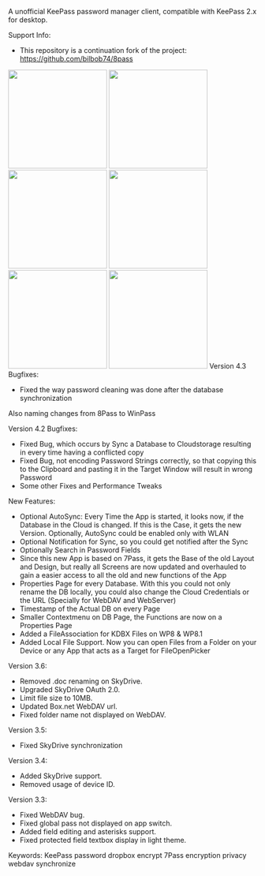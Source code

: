A unofficial KeePass password manager client, compatible with KeePass 2.x for desktop.

Support Info:
 - This repository is a continuation fork of the project: https://github.com/bilbob74/8pass

<img src="https://cloud.githubusercontent.com/assets/1022399/6726606/aa68b186-ce19-11e4-9f1d-1a278ac82c2b.png" width="200">
<img src="https://cloud.githubusercontent.com/assets/1022399/6726604/aa64d714-ce19-11e4-923c-66d46377ccc0.png" width="200">
<img src="https://cloud.githubusercontent.com/assets/1022399/6726608/aa6d9f02-ce19-11e4-95b3-b1c51a798588.png" width="200">
<img src="https://cloud.githubusercontent.com/assets/1022399/6726609/aa6f0626-ce19-11e4-996e-d3166d292d70.png" width="200">
<img src="https://cloud.githubusercontent.com/assets/1022399/6726605/aa679de6-ce19-11e4-8a7d-aa44df0de0e0.png" width="200">
<img src="https://cloud.githubusercontent.com/assets/1022399/6726607/aa6c9f08-ce19-11e4-9d4a-f5b71a3dc6dc.png" width="200">
Version 4.3
Bugfixes:
<ul>
<li> Fixed the way password cleaning was done after the database synchronization</li>
</ul>

Also naming changes from 8Pass to WinPass

Version 4.2
Bugfixes:
<ul>
<li> Fixed Bug, which occurs by Sync a Database to Cloudstorage resulting in every time having a conflicted copy</li>
<li> Fixed Bug, not encoding Password Strings correctly, so that copying this to the Clipboard and pasting it in the Target Window will result in wrong Password</li>
<li> Some other Fixes and Performance Tweaks</li>
</ul>

New Features:
<ul>
<li> Optional AutoSync: Every Time the App is started, it looks now, if the Database in the Cloud is changed. If this is the Case, it gets the new Version. Optionally, AutoSync could be enabled only with WLAN</li>
<li> Optional Notification for Sync, so you could get notified after the Sync</li>
<li> Optionally Search in Password Fields</li>
<li> Since this new App is based on 7Pass, it gets the Base of the old Layout and Design, but really all Screens are now updated and overhauled to gain a easier access to all the old and new functions of the App</li>
<li> Properties Page for every Database. With this you could not only rename the DB locally, you could also change the Cloud Credentials or the URL (Specially for WebDAV and WebServer)</li>
<li> Timestamp of the Actual DB on every Page</li>
<li> Smaller Contextmenu on DB Page, the Functions are now on a Properties Page </li>
<li> Added a FileAssociation for KDBX Files on WP8 & WP8.1</li>
<li> Added Local File Support. Now you can open Files from a Folder on your Device or any App that acts as a Target for FileOpenPicker</li>
</ul>

Version 3.6:
 - Removed .doc renaming on SkyDrive.
 - Upgraded SkyDrive OAuth 2.0.
 - Limit file size to 10MB.
 - Updated Box.net WebDAV url.
 - Fixed folder name not displayed on WebDAV.
 
Version 3.5:
 - Fixed SkyDrive synchronization
 
Version 3.4:
 - Added SkyDrive support.
 - Removed usage of device ID.

Version 3.3:
 - Fixed WebDAV bug.
 - Fixed global pass not displayed on app switch.
 - Added field editing and asterisks support.
 - Fixed protected field textbox display in light theme.

Keywords:
KeePass password dropbox encrypt 7Pass encryption privacy webdav synchronize
